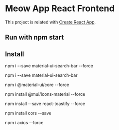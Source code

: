 # Meow App React Frontend

This project is related with [Create React App](https://github.com/ababic2/Meow/).

## Run with npm start

## Install

npm i --save material-ui-search-bar --force

npm i --save material-ui-search-bar 

npm i @material-ui/core --force

npm install @mui/icons-material --force  

npm install --save react-toastify --force  

npm install cors --save

npm i axios --force  
